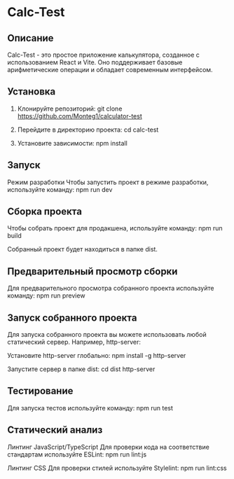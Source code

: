 # Calc-Test

## Описание

Calc-Test - это простое приложение калькулятора, созданное с использованием React и Vite. Оно поддерживает базовые арифметические операции и обладает современным интерфейсом.

## Установка

1. Клонируйте репозиторий:
  git clone https://github.com/Monteg1/calculator-test

2. Перейдите в директорию проекта:
  cd calc-test

3. Установите зависимости:
  npm install

## Запуск

Режим разработки
Чтобы запустить проект в режиме разработки, используйте команду:
  npm run dev

## Сборка проекта

Чтобы собрать проект для продакшена, используйте команду:
  npm run build

Собранный проект будет находиться в папке dist.

## Предварительный просмотр сборки

Для предварительного просмотра собранного проекта используйте команду:
  npm run preview

## Запуск собранного проекта

Для запуска собранного проекта вы можете использовать любой статический сервер. Например, http-server:

Установите http-server глобально:
  npm install -g http-server

Запустите сервер в папке dist:
  cd dist
  http-server

## Тестирование

Для запуска тестов используйте команду:
  npm run test

## Статический анализ

Линтинг JavaScript/TypeScript
Для проверки кода на соответствие стандартам используйте ESLint:
  npm run lint:js

Линтинг CSS
Для проверки стилей используйте Stylelint:
  npm run lint:css

